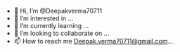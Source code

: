 - 👋 Hi, I’m @Deepakverma70711
- 👀 I’m interested in ...
- 🌱 I’m currently learning ...
- 💞️ I’m looking to collaborate on ...
- 📫 How to reach me Deepak.verma70711@gmail.com...

<!---
Deepakverma70711/Deepakverma70711 is a ✨ special ✨ repository because its `README.md` (this file) appears on your GitHub profile.
You can click the Preview link to take a look at your changes.
--->
